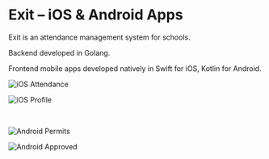 # Exit – iOS & Android Apps

Exit is an attendance management system for schools.

Backend developed in Golang.

Frontend mobile apps developed natively in Swift for iOS, Kotlin for Android.



![iOS Attendance](/screenshots/ios-1.png)

![iOS Profile](/screenshots/ios-2.png)

<br />

![Android Permits](/screenshots/android-1.png)

![Android Approved](/screenshots/android-2.png)







